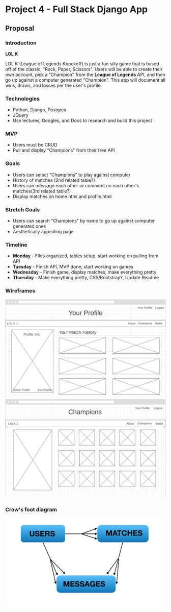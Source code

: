 # Project 4 - Full Stack Django App

## Proposal

### Introduction

**LOL K**

LOL K (League of Legends Knockoff) is just a fun silly game that is based off of the classic, "Rock, Paper, Scissors". Users will be able to create their own account, pick a "Champion" from the **League of Legends** API, and then go up against a computer generated "Champion". This app will document all wins, draws, and losses per the user's profile.

### Technologies

  * Python, Django, Postgres
  * JQuery
  * Use lectures, Googles, and Docs to research and build this project

### MVP

  * Users must be CRUD
  * Pull and display "Champions" from their free API

### Goals

  * Users can select "Champions" to play against computer
  * History of matches (2nd related table?)
  * Users can message each other or comment on each other's matches(3rd related table?)
  * Display matches on home.html and profile.html

### Stretch Goals

  * Users can search "Champions" by name to go up against computer generated ones
  * Aesthetically appealing page

### Timeline
  * **Monday** - Files organized, tables setup, start working on pulling from API
  * **Tuesday** - Finish API, MVP done, start working on games
  * **Wednesday** - Finish game, display matches, make everything pretty
  * **Thursday** - Make everything pretty, CSS/Bootstrap?, Update Readme

### Wireframes

![Wireframe](wireframe/profile.png)
![Wireframe](wireframe/champions.png)

### Crow's foot diagram

![Diagram](wireframe/diagram.png)
